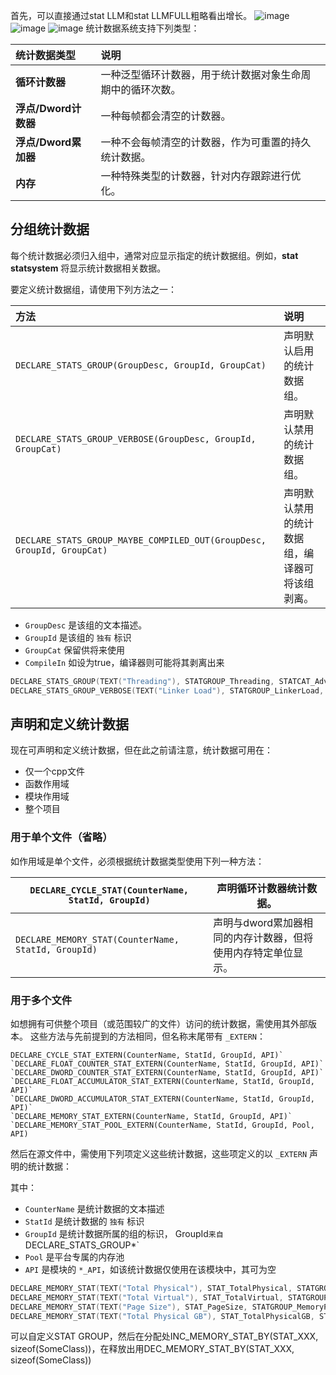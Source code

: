 首先，可以直接通过stat LLM和stat LLMFULL粗略看出增长。
![image](https://github.com/AstroWYH/UE5-CPP-Notes/assets/94472801/4b9b8797-7b0b-4e9c-8500-35bb8722f833)
![image](https://github.com/AstroWYH/UE5-CPP-Notes/assets/94472801/091d0be1-b31d-418e-9dba-7c14f3f93d13)
![image](https://github.com/AstroWYH/UE5-CPP-Notes/assets/94472801/8169899e-876c-4692-8c6e-bb127742076e)
统计数据系统支持下列类型：

| 统计数据类型         | 说明                                                       |
| :------------------- | :--------------------------------------------------------- |
| **循环计数器**       | 一种泛型循环计数器，用于统计数据对象生命周期中的循环次数。 |
| **浮点/Dword计数器** | 一种每帧都会清空的计数器。                                 |
| **浮点/Dword累加器** | 一种不会每帧清空的计数器，作为可重置的持久统计数据。       |
| **内存**             | 一种特殊类型的计数器，针对内存跟踪进行优化。               |

## 分组统计数据

每个统计数据必须归入组中，通常对应显示指定的统计数据组。例如，**stat statsystem** 将显示统计数据相关数据。

要定义统计数据组，请使用下列方法之一：

| 方法                                                         | 说明                                           |
| :----------------------------------------------------------- | :--------------------------------------------- |
| `DECLARE_STATS_GROUP(GroupDesc, GroupId, GroupCat)`          | 声明默认启用的统计数据组。                     |
| `DECLARE_STATS_GROUP_VERBOSE(GroupDesc, GroupId, GroupCat)`  | 声明默认禁用的统计数据组。                     |
| `DECLARE_STATS_GROUP_MAYBE_COMPILED_OUT(GroupDesc, GroupId, GroupCat)` | 声明默认禁用的统计数据组，编译器可将该组剥离。 |

- `GroupDesc` 是该组的文本描述。
- `GroupId` 是该组的 `独有` 标识
- `GroupCat` 保留供将来使用
- `CompileIn` 如设为true，编译器则可能将其剥离出来

```c
DECLARE_STATS_GROUP(TEXT("Threading"), STATGROUP_Threading, STATCAT_Advanced);
DECLARE_STATS_GROUP_VERBOSE(TEXT("Linker Load"), STATGROUP_LinkerLoad, STATCAT_Advanced);
```

## 声明和定义统计数据

现在可声明和定义统计数据，但在此之前请注意，统计数据可用在：

- 仅一个cpp文件
- 函数作用域
- 模块作用域
- 整个项目

### 用于单个文件（省略）

如作用域是单个文件，必须根据统计数据类型使用下列一种方法：

| `DECLARE_CYCLE_STAT(CounterName, StatId, GroupId)`  | 声明循环计数器统计数据。                                     |
| --------------------------------------------------- | ------------------------------------------------------------ |
| `DECLARE_MEMORY_STAT(CounterName, StatId, GroupId)` | 声明与dword累加器相同的内存计数器，但将使用内存特定单位显示。 |

### 用于多个文件

如想拥有可供整个项目（或范围较广的文件）访问的统计数据，需使用其外部版本。 这些方法与先前提到的方法相同，但名称末尾带有 `_EXTERN`：

```
DECLARE_CYCLE_STAT_EXTERN(CounterName, StatId, GroupId, API)`
`DECLARE_FLOAT_COUNTER_STAT_EXTERN(CounterName, StatId, GroupId, API)`
`DECLARE_DWORD_COUNTER_STAT_EXTERN(CounterName, StatId, GroupId, API)`
`DECLARE_FLOAT_ACCUMULATOR_STAT_EXTERN(CounterName, StatId, GroupId, API)`
`DECLARE_DWORD_ACCUMULATOR_STAT_EXTERN(CounterName, StatId, GroupId, API)`
`DECLARE_MEMORY_STAT_EXTERN(CounterName, StatId, GroupId, API)`
`DECLARE_MEMORY_STAT_POOL_EXTERN(CounterName, StatId, GroupId, Pool, API)
```

然后在源文件中，需使用下列项定义这些统计数据，这些项定义的以 `_EXTERN` 声明的统计数据：

其中：

- `CounterName` 是统计数据的文本描述
- `StatId` 是统计数据的 `独有` 标识
- `GroupId` 是统计数据所属的组的标识， GroupId` 来自 `DECLARE_STATS_GROUP*`
- `Pool` 是平台专属的内存池
- `API` 是模块的 `*_API`，如该统计数据仅使用在该模块中，其可为空

```c
DECLARE_MEMORY_STAT(TEXT("Total Physical"), STAT_TotalPhysical, STATGROUP_MemoryPlatform);
DECLARE_MEMORY_STAT(TEXT("Total Virtual"), STAT_TotalVirtual, STATGROUP_MemoryPlatform);
DECLARE_MEMORY_STAT(TEXT("Page Size"), STAT_PageSize, STATGROUP_MemoryPlatform);
DECLARE_MEMORY_STAT(TEXT("Total Physical GB"), STAT_TotalPhysicalGB, STATGROUP_MemoryPlatform);
```
可以自定义STAT GROUP，然后在分配处INC_MEMORY_STAT_BY(STAT_XXX, sizeof(SomeClass))，在释放出用DEC_MEMORY_STAT_BY(STAT_XXX, sizeof(SomeClass))
